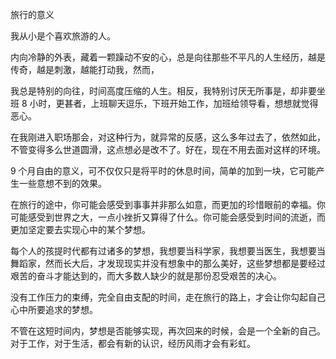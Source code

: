 旅行的意义

我从小是个喜欢旅游的人。

内向冷静的外表，藏着一颗躁动不安的心，总是向往那些不平凡的人生经历，越是传奇，越是刺激，越能打动我，然而，



我总是特别的向往，时间高度压缩的人生。相反，我特别讨厌无所事是，却非要坐班 8 小时，更甚者，上班聊天逗乐，下班开始工作，加班给领导看，想想就觉得恶心。

在我刚进入职场那会，对这种行为，就异常的反感，这么多年过去了，依然如此，不管变得多么世道圆滑，这点想必是改不了。好在，现在不用去面对这样的环境。

9 个月自由的意义，可不仅仅只是将平时的休息时间，简单的加到一块，它可能产生一些意想不到的效果。

在旅行的途中，你可能会感受到事事并非那么如意，而更加的珍惜眼前的幸福。你可能感受到世界之大，一点小挫折又算得了什么。你可能会感受到时间的流逝，而更加坚定要去实现心中的某个梦想。

每个人的孩提时代都有过诸多的梦想，我想要当科学家，我想要当医生，我想要当舞蹈家，然而长大后，才发现现实并没有想象中的那么美好，这些梦想都是要经过艰苦的奋斗才能达到的，而大多数人缺少的就是那份忍受艰苦的决心。

没有工作压力的束缚，完全自由支配的时间，走在旅行的路上，才会让你勾起自己心中所要追求的梦想。

不管在这短时间内，梦想是否能够实现，再次回来的时候，会是一个全新的自己。对于工作，对于生活，都会有新的认识，经历风雨才会有彩虹。
